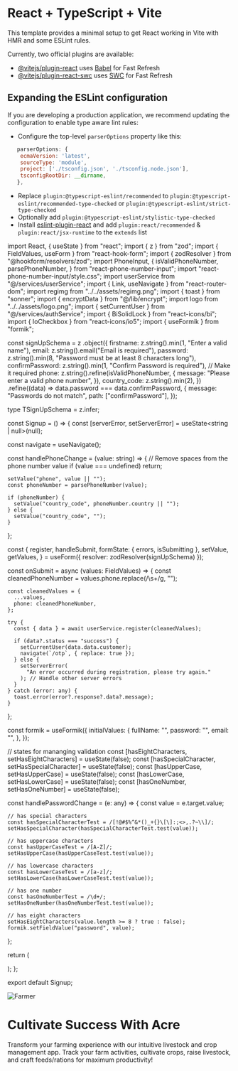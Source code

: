 # React + TypeScript + Vite

This template provides a minimal setup to get React working in Vite with HMR and some ESLint rules.

Currently, two official plugins are available:

- [@vitejs/plugin-react](https://github.com/vitejs/vite-plugin-react/blob/main/packages/plugin-react/README.md) uses [Babel](https://babeljs.io/) for Fast Refresh
- [@vitejs/plugin-react-swc](https://github.com/vitejs/vite-plugin-react-swc) uses [SWC](https://swc.rs/) for Fast Refresh

## Expanding the ESLint configuration

If you are developing a production application, we recommend updating the configuration to enable type aware lint rules:

- Configure the top-level `parserOptions` property like this:

```js
   parserOptions: {
    ecmaVersion: 'latest',
    sourceType: 'module',
    project: ['./tsconfig.json', './tsconfig.node.json'],
    tsconfigRootDir: __dirname,
   },
```

- Replace `plugin:@typescript-eslint/recommended` to `plugin:@typescript-eslint/recommended-type-checked` or `plugin:@typescript-eslint/strict-type-checked`
- Optionally add `plugin:@typescript-eslint/stylistic-type-checked`
- Install [eslint-plugin-react](https://github.com/jsx-eslint/eslint-plugin-react) and add `plugin:react/recommended` & `plugin:react/jsx-runtime` to the `extends` list

import React, { useState } from "react";
import { z } from "zod";
import { FieldValues, useForm } from "react-hook-form";
import { zodResolver } from "@hookform/resolvers/zod";
import PhoneInput, {
  isValidPhoneNumber,
  parsePhoneNumber,
} from "react-phone-number-input";
import "react-phone-number-input/style.css";
import userService from "@/services/userService";
import { Link, useNavigate } from "react-router-dom";
import regimg from "../../assets/regimg.png";
import { toast } from "sonner";
import { encryptData } from "@/lib/encrypt";
import logo from "../../assets/logo.png";
import { setCurrentUser } from "@/services/authService";
import { BiSolidLock } from "react-icons/bi";
import { IoCheckbox } from "react-icons/io5";
import { useFormik } from "formik";

const signUpSchema = z
  .object({
    firstname: z.string().min(1, "Enter a valid name"),
    email: z.string().email("Email is required"),
    password: z.string().min(8, "Password must be at least 8 characters long"),
    confirmPassword: z.string().min(1, "Confirm Password is required"), // Make it required
    phone: z.string().refine(isValidPhoneNumber, {
      message: "Please enter a valid phone number",
    }),
    country_code: z.string().min(2),
  })
  .refine((data) => data.password === data.confirmPassword, {
    message: "Passwords do not match",
    path: ["confirmPassword"],
  });

type TSignUpSchema = z.infer<typeof signUpSchema>;

const Signup = () => {
  const [serverError, setServerError] = useState<string | null>(null);

  const navigate = useNavigate();

  const handlePhoneChange = (value: string) => {
    // Remove spaces from the phone number value
    if (value === undefined) return;

    setValue("phone", value || "");
    const phoneNumber = parsePhoneNumber(value);

    if (phoneNumber) {
      setValue("country_code", phoneNumber.country || "");
    } else {
      setValue("country_code", "");
    }
  };

  const {
    register,
    handleSubmit,
    formState: { errors, isSubmitting },
    setValue,
    getValues,
  } = useForm<TSignUpSchema>({ resolver: zodResolver(signUpSchema) });

  const onSubmit = async (values: FieldValues) => {
    const cleanedPhoneNumber = values.phone.replace(/\s+/g, "");

    const cleanedValues = {
      ...values,
      phone: cleanedPhoneNumber,
    };

    try {
      const { data } = await userService.register(cleanedValues);

      if (data?.status === "success") {
        setCurrentUser(data.data.customer);
        navigate(`/otp`, { replace: true });
      } else {
        setServerError(
          "An error occurred during registration, please try again."
        ); // Handle other server errors
      }
    } catch (error: any) {
      toast.error(error?.response?.data?.message);
    }
  };

  const formik = useFormik({
    initialValues: {
      fullName: "",
      password: "",
      email: "",
    },
  });

  // states for mananging validation
  const [hasEightCharacters, setHasEightCharacters] = useState(false);
  const [hasSpecialCharacter, setHasSpecialCharacter] = useState(false);
  const [hasUpperCase, setHasUpperCase] = useState(false);
  const [hasLowerCase, setHasLowerCase] = useState(false);
  const [hasOneNumber, setHasOneNumber] = useState(false);

  const handlePasswordChange = (e: any) => {
    const value = e.target.value;

    // has special characters
    const hasSpecialCharacterTest = /[!@#$%^&*()_+{}\[\]:;<>,.?~\\]/;
    setHasSpecialCharacter(hasSpecialCharacterTest.test(value));

    // has uppercase characters
    const hasUpperCaseTest = /[A-Z]/;
    setHasUpperCase(hasUpperCaseTest.test(value));

    // has lowercase characters
    const hasLowerCaseTest = /[a-z]/;
    setHasLowerCase(hasLowerCaseTest.test(value));

    // has one number
    const hasOneNumberTest = /\d+/;
    setHasOneNumber(hasOneNumberTest.test(value));

    // has eight characters
    setHasEightCharacters(value.length >= 8 ? true : false);
    formik.setFieldValue("password", value);
  };

  return (

  );
};

export default Signup;
  <div className="hidden md:flex sm:hidden relative">
  <div className="h-screen w-full relative">
    <div className="relative">
      <img
        src={regimg}
        alt="Farmer"
        className="h-[95vh] w-[100vh] fixed mt-6 mb-6 object-cover rounded-lg"
        style={{ borderRadius: "20px" }}
      />
      <div className="absolute bottom-0 left-0 right-0 bg-white bg-opacity-20 p-4 rounded-b-lg backdrop-filter backdrop-blur-md">
        <h1 className="text-white text-lg-center">
          Cultivate Success With Acre
        </h1>
        <p className="text-white text-sm">
          Transform your farming experience with our intuitive livestock and crop
          management app. Track your farm activities, cultivate crops, raise
          livestock, and craft feeds/rations for maximum productivity!
        </p>
      </div>
    </div>
  </div>
</div>